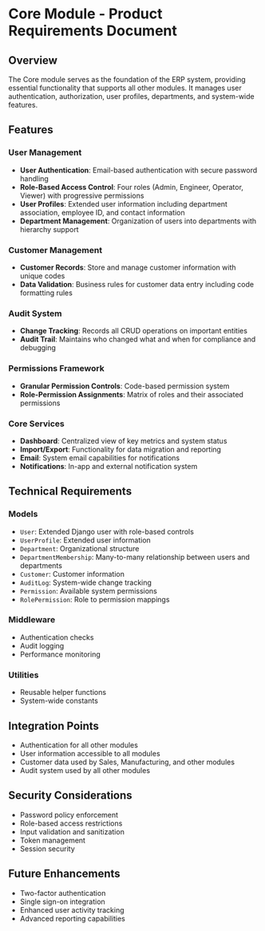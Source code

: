 # Core Module - Product Requirements Document

## Overview

The Core module serves as the foundation of the ERP system, providing essential functionality that supports all other modules. It manages user authentication, authorization, user profiles, departments, and system-wide features.

## Features

### User Management

- **User Authentication**: Email-based authentication with secure password handling
- **Role-Based Access Control**: Four roles (Admin, Engineer, Operator, Viewer) with progressive permissions
- **User Profiles**: Extended user information including department association, employee ID, and contact information
- **Department Management**: Organization of users into departments with hierarchy support

### Customer Management

- **Customer Records**: Store and manage customer information with unique codes
- **Data Validation**: Business rules for customer data entry including code formatting rules

### Audit System

- **Change Tracking**: Records all CRUD operations on important entities
- **Audit Trail**: Maintains who changed what and when for compliance and debugging

### Permissions Framework

- **Granular Permission Controls**: Code-based permission system
- **Role-Permission Assignments**: Matrix of roles and their associated permissions

### Core Services

- **Dashboard**: Centralized view of key metrics and system status
- **Import/Export**: Functionality for data migration and reporting
- **Email**: System email capabilities for notifications
- **Notifications**: In-app and external notification system

## Technical Requirements

### Models

- `User`: Extended Django user with role-based controls
- `UserProfile`: Extended user information
- `Department`: Organizational structure
- `DepartmentMembership`: Many-to-many relationship between users and departments
- `Customer`: Customer information
- `AuditLog`: System-wide change tracking
- `Permission`: Available system permissions
- `RolePermission`: Role to permission mappings

### Middleware

- Authentication checks
- Audit logging
- Performance monitoring

### Utilities

- Reusable helper functions
- System-wide constants

## Integration Points

- Authentication for all other modules
- User information accessible to all modules
- Customer data used by Sales, Manufacturing, and other modules
- Audit system used by all other modules

## Security Considerations

- Password policy enforcement
- Role-based access restrictions
- Input validation and sanitization
- Token management
- Session security

## Future Enhancements

- Two-factor authentication
- Single sign-on integration
- Enhanced user activity tracking
- Advanced reporting capabilities
